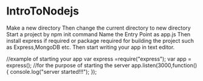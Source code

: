 # IntroToNodejs

Make a new directory 
Then change the current directory to new directory
Start a project by npm init command
Name the Entry Point as app.js
Then install express if required or package required for building the project such as Express,MongoDB etc.
Then start writing your app in text editor.

//example of starting your app
var express =require("express");
var app = express();
//for the purpose of starting the server 
app.listen(3000,function(){
	console.log("server started!!!");
});
